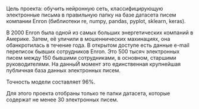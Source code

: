 Цель проекта: обучить нейронную сеть, классифицирующую электронные письма в правильную папку на базе датасета писем компании Enron (библиотеки re, numpy, pandas, pyplot, sklearn, keras).

В 2000 Enron была одной из самых больших энергетических компаний в Америке. Затем, её уличили в мошеннических махинациях, она обанкротилась в течение года.
В открытом доступе есть данные e-mail переписок бывших сотрудников Enron. Это 500 тысяч электронных писем между 150 бывшими сотрудниками, в основном, старшими руководителями. На данныЙ момент это единственная крупнейшая публичная база данных электронных писем.

Точность модели составляет 96%. 

Для этого проекта отобраны только те папки датасета, которые содержат не менее 30 электронных писем. 


